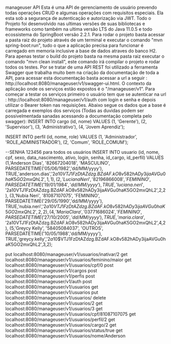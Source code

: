 manageuser API
Esta é uma API de gerenciamento de usuário prevendo todas operações CRUD e algumas operações com requisitos especiais. Ela esta sob a segurança de autenticação e autorização via JWT. Todo o Projeto foi desenvolvido nas ultimas versões de suas bibliotecas e frameworks como também na ultima versão LTS do Java 11.0.5 e todo ecossistema do SpringBoot versão 2.2.1. Para rodar o projeto basta acessar a pasta raiz do projeto através de um terminal e executar o comando "mvn spring-boot:run", tudo o que a aplicação precisa para funcionar é carregado em memoria inclusive a base de dados atraves do banco H2. Para apenas testar o build do projeto basta na mesma pasta raiz executar o comando "mvn clean install", este comando irá compilar o projeto e rodar todos os testes. Por se tratar de uma API REST foi utilizado a ferramenta Swagger que trabalha muito bem na criação da documentação de toda a API, para acessar esta documentação basta acessar a url a seguir : http://localhost:8080/manageuser/v1/swagger-ui.html. O contexto da aplicação onde os serviços estão expostos é o "/manageuser/v1". Para começar a testar os serviços primeiro o usuário tem que se autenticar na url : http://localhost:8080/manageuser/v1/auth com login e senha e depois utilizar o Bearer token nas requisições. Abaixo segue os dados que a base é carregada e exemplos dos serviços (Todas as duvidas podem ser possivelmentada sanadas acessando a documentação completa pelo swagger):
INSERT INTO cargo (id, nome) VALUES
  (1, 'Gerente'),
  (2, 'Supervisor'),
  (3, 'Administrativo'),
  (4, 'Jovem Aprendiz');

INSERT INTO perfil (id, nome, role) VALUES
  (1, 'Administrador', 'ROLE_ADMINISTRADOR'),
  (2, 'Comum', 'ROLE_COMUM');

--SENHA 123456  para todos os usuários
INSERT INTO usuario (id, nome, cpf, sexo, data_nascimento, ativo, login, senha, id_cargo, id_perfil) VALUES
  (1,'Anderson Dias', '82667204018', 'MASCULINO', PARSEDATETIME('05/06/1982','dd/MM/yyyy'), TRUE,'anderson.dias','$2a$10$VTJ1FzDtAZdzg.BZdAF.kO8v582hADy3ijaAVGu0haK5GO2mxQhL2',1,1),
  (2,'Luciana Neri', '82196866008', 'FEMININO', PARSEDATETIME('19/01/1984','dd/MM/yyyy'), TRUE,'luciana.neri','$2a$10$VTJ1FzDtAZdzg.BZdAF.kO8v582hADy3ijaAVGu0haK5GO2mxQhL2',2,2),
  (3,'Nubia Neri', '81087107075', 'FEMININO', PARSEDATETIME('29/05/1990','dd/MM/yyyy'), TRUE,'nubia.neri','$2a$10$VTJ1FzDtAZdzg.BZdAF.kO8v582hADy3ijaAVGu0haK5GO2mxQhL2',2,2),
  (4,'Maria Clara', '03771686024', 'FEMININO', PARSEDATETIME('27/10/2005','dd/MM/yyyy'), TRUE,'maria.clara','$2a$10$VTJ1FzDtAZdzg.BZdAF.kO8v582hADy3ijaAVGu0haK5GO2mxQhL2',4,2),
  (5,'Greycy Kelly', '58405084037', 'OUTROS', PARSEDATETIME('10/05/1988','dd/MM/yyyy'), TRUE,'greycy.kelly','$2a$10$VTJ1FzDtAZdzg.BZdAF.kO8v582hADy3ijaAVGu0haK5GO2mxQhL2',3,2);
  
put    localhost:8080/manageuser/v1/usuarios/inativar/2
get    localhost:8080/manageuser/v1/usuarios/feminino/maior
get    localhost:8080/manageuser/v1/usuarios/cpf/0
post   localhost:8080/manageuser/v1/cargos
post   localhost:8080/manageuser/v1/perfis
post   localhost:8080/manageuser/v1/auth
post   localhost:8080/manageuser/v1/usuarios
get    localhost:8080/manageuser/v1/usuarios
put    localhost:8080/manageuser/v1/usuarios/
delete localhost:8080/manageuser/v1/usuarios/2
get    localhost:8080/manageuser/v1/usuarios/3
get    localhost:8080/manageuser/v1/usuarios/cpf/81087107075
get    localhost:8080/manageuser/v1/usuarios/perfil/2
get    localhost:8080/manageuser/v1/usuarios/cargo/2
get    localhost:8080/manageuser/v1/usuarios/status/true
get    localhost:8080/manageuser/v1/usuarios/nome/Anderson
